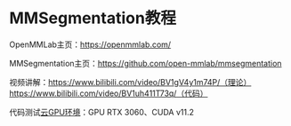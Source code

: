 # MMSegmentation教程

OpenMMLab主页：https://openmmlab.com/

MMSegmentation主页：https://github.com/open-mmlab/mmsegmentation

视频讲解：https://www.bilibili.com/video/BV1gV4y1m74P/（理论）  https://www.bilibili.com/video/BV1uh411T73q/（代码）

代码测试[云GPU环境](https://featurize.cn?s=d7ce99f842414bfcaea5662a97581bd1)：GPU RTX 3060、CUDA v11.2
